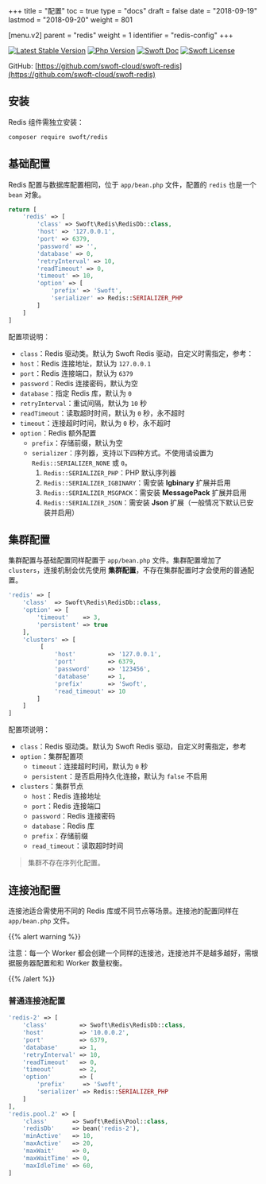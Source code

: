 +++
title = "配置"
toc = true
type = "docs"
draft = false
date = "2018-09-19"
lastmod = "2018-09-20"
weight = 801

[menu.v2]
  parent = "redis"
  weight = 1
  identifier = "redis-config"
+++

[![Latest Stable Version](https://img.shields.io/packagist/v/swoft/redis.svg)](https://packagist.org/packages/swoft/redis)
[![Php Version](https://img.shields.io/badge/php-%3E=7.1-brightgreen.svg?maxAge=2592000)](https://secure.php.net/)
[![Swoft Doc](https://img.shields.io/badge/docs-passing-green.svg?maxAge=2592000)](https://www.swoft.org/docs)
[![Swoft License](https://img.shields.io/hexpm/l/plug.svg?maxAge=2592000)](https://github.com/swoft-cloud/swoft/blob/master/LICENSE)

GitHub: [https://github.com/swoft-cloud/swoft-redis](https://github.com/swoft-cloud/swoft-redis)

## 安装

Redis 组件需独立安装：

```bash
composer require swoft/redis
```

## 基础配置

Redis 配置与数据库配置相同，位于 `app/bean.php` 文件，配置的 `redis` 也是一个 `bean` 对象。

```php
return [
    'redis' => [
        'class' => Swoft\Redis\RedisDb::class,
        'host' => '127.0.0.1',
        'port' => 6379,
        'password' => '',
        'database' => 0,
        'retryInterval' => 10,
        'readTimeout' => 0,
        'timeout' => 10,
        'option' => [
            'prefix' => 'Swoft',
            'serializer' => Redis::SERIALIZER_PHP
        ]
    ]
]
```
配置项说明：

- `class`：Redis 驱动类。默认为 Swoft Redis 驱动，自定义时需指定，参考：
- `host`：Redis 连接地址，默认为 `127.0.0.1`
- `port`：Redis 连接端口，默认为 `6379`
- `password`：Redis 连接密码，默认为空
- `database`：指定 Redis 库，默认为 `0`
- ` retryInterval `：重试间隔，默认为 `10` 秒
- ` readTimeout `：读取超时时间，默认为 `0` 秒，永不超时
- ` timeout `：连接超时时间，默认为 `0` 秒，永不超时
- ` option `：Redis 额外配置
  - ` prefix `：存储前缀，默认为空
  - ` serializer `：序列器，支持以下四种方式。不使用请设置为 `Redis::SERIALIZER_NONE` 或 `0`。
    1. `Redis::SERIALIZER_PHP`：PHP 默认序列器
    2. `Redis::SERIALIZER_IGBINARY`：需安装 **Igbinary** 扩展并启用
    3. `Redis::SERIALIZER_MSGPACK`：需安装 **MessagePack** 扩展并启用
    4. `Redis::SERIALIZER_JSON`：需安装 **Json** 扩展（一般情况下默认已安装并启用）

## 集群配置

集群配置与基础配置同样配置于 `app/bean.php` 文件。集群配置增加了 `clusters`，连接机制会优先使用 **集群配置**，不存在集群配置时才会使用的普通配置。

```php
'redis' => [
    'class'  => Swoft\Redis\RedisDb::class,
    'option' => [
        'timeout'    => 3,
        'persistent' => true
    ],
    'clusters' => [
         [
             'host'         => '127.0.0.1',
             'port'         => 6379,
             'password'     => '123456',
             'database'     => 1,
             'prefix'       => 'Swoft',
             'read_timeout' => 10
        ]
    ]
]
```

配置项说明：

- `class`：Redis 驱动类。默认为 Swoft Redis 驱动，自定义时需指定，参考
- `option`：集群配置项
  - `timeout`：连接超时时间，默认为 `0` 秒
  - `persistent`：是否启用持久化连接，默认为 `false` 不启用
- `clusters`：集群节点
  - `host`：Redis 连接地址
  - `port`：Redis 连接端口
  - `password`：Redis 连接密码
  - `database`：Redis 库
  - `prefix`：存储前缀
  - `read_timeout`：读取超时时间

> 集群不存在序列化配置。

## 连接池配置

连接池适合需使用不同的 Redis 库或不同节点等场景。连接池的配置同样在 `app/bean.php` 文件。

{{% alert warning %}}

注意：每一个 Worker 都会创建一个同样的连接池，连接池并不是越多越好，需根据服务器配置和和 Worker 数量权衡。

{{% /alert %}}

### 普通连接池配置

```php
'redis-2' => [
    'class'         => Swoft\Redis\RedisDb::class,
    'host'          => '10.0.0.2',
    'port'          => 6379,
    'database'      => 1,
    'retryInterval' => 10,
    'readTimeout'   => 0,
    'timeout'       => 2,
    'option'        => [
        'prefix'     => 'Swoft',
        'serializer' => Redis::SERIALIZER_PHP
    ]
],
'redis.pool.2' => [
    'class'       => Swoft\Redis\Pool::class,
    'redisDb'     => bean('redis-2'),
    'minActive'   => 10,
    'maxActive'   => 20,
    'maxWait'     => 0,
    'maxWaitTime' => 0,
    'maxIdleTime' => 60,
]
```



